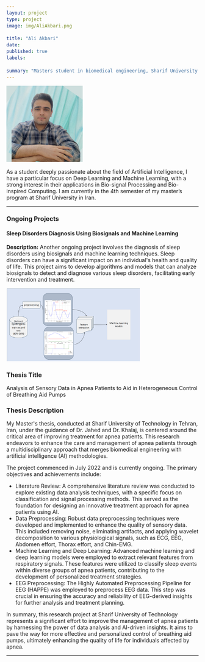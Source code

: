 ```yaml
---
layout: project
type: project
image: img/AliAkbari.png

title: "Ali Akbari"
date: 
published: true
labels:

summary: "Masters student in biomedical engineering, Sharif University of Technology"
---
```



<img class="img-fluid" src="../img/AliAkbari.png" style="width: 200px; height: auto;">

As a student deeply passionate about the field of Artificial Intelligence, I have a particular focus on Deep Learning and Machine Learning, with a strong interest in their applications in Bio-signal Processing and Bio-inspired Computing. I am currently in the 4th semester of my master’s program at Sharif University in Iran.
<hr>
<h3>Ongoing Projects</h3>


  <div class="col-md-6">
    <h4>Sleep Disorders Diagnosis Using Biosignals and Machine Learning</h4>
    <p><strong>Description:</strong> Another ongoing project involves the diagnosis of sleep disorders using biosignals and machine learning techniques. Sleep disorders can have a significant impact on an individual's health and quality of life. This project aims to develop algorithms and models that can analyze biosignals to detect and diagnose various sleep disorders, facilitating early intervention and treatment.</p>
    <img class="img-fluid" src="../img/apnea.png" alt="Sleep Disorders Project" width="350">
  </div>

<h3>Thesis Title</h3>
<p>Analysis of Sensory Data in Apnea Patients to Aid in Heterogeneous Control of Breathing Aid Pumps</p>

<h3>Thesis Description</h3>
<p>My Master's thesis, conducted at Sharif University of Technology in Tehran, Iran, under the guidance of Dr. Jahed and Dr. Khalaj, is centered around the critical area of improving treatment for apnea patients. This research endeavors to enhance the care and management of apnea patients through a multidisciplinary approach that merges biomedical engineering with artificial intelligence (AI) methodologies.</p>

<p>The project commenced in July 2022 and is currently ongoing. The primary objectives and achievements include:</p>

<ul>
  <li>Literature Review: A comprehensive literature review was conducted to explore existing data analysis techniques, with a specific focus on classification and signal processing methods. This served as the foundation for designing an innovative treatment approach for apnea patients using AI.</li>
  
  <li>Data Preprocessing: Robust data preprocessing techniques were developed and implemented to enhance the quality of sensory data. This included removing noise, eliminating artifacts, and applying wavelet decomposition to various physiological signals, such as ECG, EEG, Abdomen effort, Thorax effort, and Chin-EMG.</li>
  
  <li>Machine Learning and Deep Learning: Advanced machine learning and deep learning models were employed to extract relevant features from respiratory signals. These features were utilized to classify sleep events within diverse groups of apnea patients, contributing to the development of personalized treatment strategies.</li>
  
  <li>EEG Preprocessing: The Highly Automated Preprocessing Pipeline for EEG (HAPPE) was employed to preprocess EEG data. This step was crucial in ensuring the accuracy and reliability of EEG-derived insights for further analysis and treatment planning.</li>
</ul>

<p>In summary, this research project at Sharif University of Technology represents a significant effort to improve the management of apnea patients by harnessing the power of data analysis and AI-driven insights. It aims to pave the way for more effective and personalized control of breathing aid pumps, ultimately enhancing the quality of life for individuals affected by apnea.</p>

<hr>
